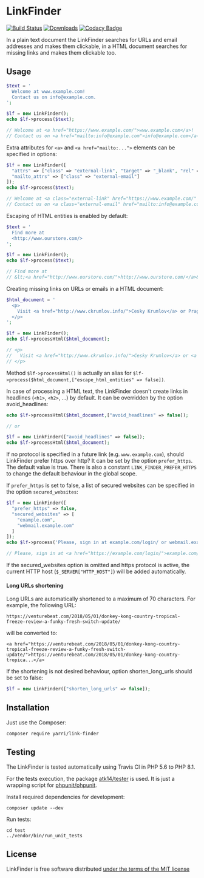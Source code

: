 LinkFinder
==========

[![Build Status](https://app.travis-ci.com/yarri/LinkFinder.svg?branch=master)](https://app.travis-ci.com/yarri/LinkFinder)
[![Downloads](https://img.shields.io/packagist/dt/yarri/link-finder.svg)](https://packagist.org/packages/yarri/link-finder)
[![Codacy Badge](https://app.codacy.com/project/badge/Grade/63b456d41b7c4232b3f96fe4b5da8be7)](https://www.codacy.com/gh/yarri/LinkFinder/dashboard?utm_source=github.com&amp;utm_medium=referral&amp;utm_content=yarri/LinkFinder&amp;utm_campaign=Badge_Grade)

In a plain text document the LinkFinder searches for URLs and email addresses and makes them clickable, in a HTML document searches for missing links and makes them clickable too.

Usage
-----

```php
$text = '
  Welcome at www.example.com!
  Contact us on info@example.com.
';

$lf = new LinkFinder();
echo $lf->process($text);

// Welcome at <a href="https://www.example.com/">www.example.com</a>!
// Contact us on <a href="mailto:info@example.com">info@example.com</a>.
```

Extra attributes for ```<a>``` and ```<a href="mailto:...">``` elements can be specified in options:

```php
$lf = new LinkFinder([
  "attrs" => ["class" => "external-link", "target" => "_blank", "rel" => "nofollow"],
  "mailto_attrs" => ["class" => "external-email"]
]);
echo $lf->process($text);

// Welcome at <a class="external-link" href="https://www.example.com/" target="_blank" rel="nofollow">www.example.com</a>!
// Contact us on <a class="external-email" href="mailto:info@example.com">info@example.com</a>.
```

Escaping of HTML entities is enabled by default:

```php
$text = '
  Find more at
  <http://www.ourstore.com/>
';

$lf = new LinkFinder();
echo $lf->process($text);

// Find more at
// &lt;<a href="http://www.ourstore.com/">http://www.ourstore.com/</a>&gt;
```

Creating missing links on URLs or emails in a HTML document:

```php
$html_document = '
  <p>
    Visit <a href="http://www.ckrumlov.info/">Cesky Krumlov</a> or Prague.eu.
  </p>
';

$lf = new LinkFinder();
echo $lf->processHtml($html_document);

// <p>
//   Visit <a href="http://www.ckrumlov.info/">Cesky Krumlov</a> or <a href="https://Prague.eu">Prague.eu</a>.
// </p>
```

Method `$lf->processHtml()` is actually an alias for `$lf->process($html_document,["escape_html_entities" => false])`.

In case of processing a HTML text, the LinkFinder doesn't create links in headlines (`<h1>`, `<h2>`, ...) by default. It can be overridden by the option avoid_headlines:

```php
echo $lf->processHtml($html_document,["avoid_headlines" => false]);

// or

$lf = new LinkFinder(["avoid_headlines" => false]);
echo $lf->processHtml($html_document);
```

If no protocol is specified in a future link (e.g. `www.example.com`), should LinkFinder prefer https over http? It can be set by the option `prefer_https`. The default value is true. There is also a constant `LINK_FINDER_PREFER_HTTPS` to change the default behaviour in the global scope.

If `prefer_https` is set to false, a list of secured websites can be specified in the option `secured_websites`:

```php
$lf = new LinkFinder([
  "prefer_https" => false,
  "secured_websites" => [
    "example.com",
    "webmail.example.com"
  ]
]);
echo $lf->process('Please, sign in at example.com/login/ or webmail.example.com');

// Please, sign in at <a href="https://example.com/login/">example.com/login/</a> or <a href="https://webmail.example.com">webmail.example.com</a>
```

If the secured_websites option is omitted and https protocol is active, the current HTTP host (```$_SERVER["HTTP_HOST"]```) will be added automatically.

#### Long URLs shortening

Long URLs are automatically shortened to a maximum of 70 characters. For example, the following URL:

```
https://venturebeat.com/2018/05/01/donkey-kong-country-tropical-freeze-review-a-funky-fresh-switch-update/
```

will be converted to:

```
<a href="https://venturebeat.com/2018/05/01/donkey-kong-country-tropical-freeze-review-a-funky-fresh-switch-update/">https://venturebeat.com/2018/05/01/donkey-kong-country-tropica...</a>
```

If the shortening is not desired behaviour, option shorten_long_urls should be set to false:

```php
$lf = new LinkFinder(["shorten_long_urls" => false]);
```

Installation
------------

Just use the Composer:

    composer require yarri/link-finder

Testing
-------

The LinkFinder is tested automatically using Travis CI in PHP 5.6 to PHP 8.1.

For the tests execution, the package [atk14/tester](https://packagist.org/packages/atk14/tester) is used. It is just a wrapping script for [phpunit/phpunit](https://packagist.org/packages/phpunit/phpunit).

Install required dependencies for development:

    composer update --dev

Run tests:

    cd test
    ../vendor/bin/run_unit_tests

License
-------

LinkFinder is free software distributed [under the terms of the MIT license](http://www.opensource.org/licenses/mit-license)

[//]: # ( vim: set ts=2 et: )
